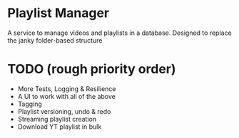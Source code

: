 # Playlist Manager

A service to manage videos and playlists in a database. Designed to replace the janky folder-based structure

# TODO (rough priority order)

- More Tests, Logging & Resilience
- A UI to work with all of the above
- Tagging
- Playlist versioning, undo & redo
- Streaming playlist creation
- Download YT playlist in bulk
